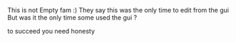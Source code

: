 This is not Empty fam :)
They say this was the only time to edit from the gui 
But was it the only time some used the gui ? 

to succeed you need honesty
